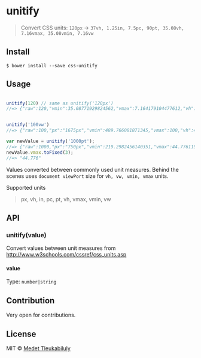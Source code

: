 # unitify

> Convert CSS units: `120px` → `37vh, 1.25in, 7.5pc, 90pt, 35.08vh, 7.16vmax, 35.08vmin, 7.16vw`


## Install

```
$ bower install --save css-unitify
```


## Usage

```js

unitify(120) // same as unitify('120px')
//=> {"raw":120,"vmin":35.08771929824562,"vmax":7.164179104477612,"vh":35.08771929824562,"vw":7.164179104477612,"in":1.25,"pt":90,"pc":7.5}


unitify('100vw')
//=> {"raw":100,"px":"1675px","vmin":489.766081871345,"vmax":100,"vh":489.766081871345,"in":17.447916666666668,"pt":1256.25,"pc":104.6875}

var newValue = unitify('1000pt');
//=> {"raw":1000,"px":"750px","vmin":219.2982456140351,"vmax":44.776119402985074,"vw":44.776119402985074,"vh":219.2982456140351,"in":7.8125,"pc":46.875}
newValue.vmax.toFixed(3);
//=> "44.776"
```

Values converted between commonly used unit measures. Behind the scenes uses `document viewPort` size for `vh, vw, vmin, vmax` units.

Supported units
> px, vh, in, pc, pt, vh, vmax, vmin, vw


## API

### unitify(value)

Convert values between unit measures from http://www.w3schools.com/cssref/css_units.asp

#### value

Type: `number|string`

## Contribution

Very open for contributions.


## License

MIT © [Medet Tleukabiluly](http://github.com/vko-online)
